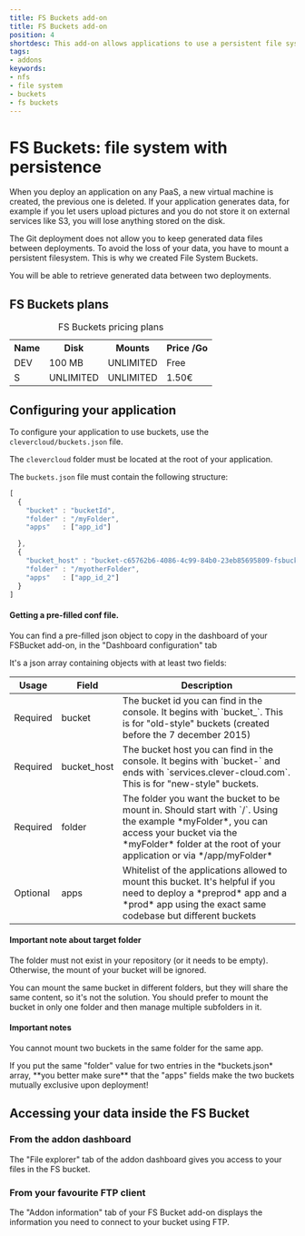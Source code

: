```yaml
---
title: FS Buckets add-on
title: FS Buckets add-on
position: 4
shortdesc: This add-on allows applications to use a persistent file system, as git-based apps don't have one.
tags:
- addons
keywords:
- nfs
- file system
- buckets
- fs buckets
---
```


# FS Buckets: file system with persistence <span class="cc-beta pull-right" title="Currently in Beta version"></span>

When you deploy an application on any PaaS, a new virtual machine is created, the previous one is deleted.
If your application generates data, for example if you let users upload pictures and you do not store it on external
services like S3, you will lose anything stored on the disk.

The Git deployment does not allow you to keep generated data files between deployments. To avoid the loss of your data,
you have to mount a persistent filesystem. This is why we created File System Buckets.

You will be able to retrieve generated data between two deployments.

## FS Buckets plans

<table class="table table-bordered table-striped dataTable"><caption>FS Buckets pricing plans</caption>
<tr>
<th>Name</th>
<th>Disk</th>
<th>Mounts</th>
<th>Price /Go</th>
</tr>
<tr>
<td class="cc-col__price "><span class="label cc-label__price label-info">DEV</span></td>
<td>100 MB</td>
<td>UNLIMITED</td>
<td>Free</td>
</tr>
<tr>
<td class="cc-col__price "><span class="label cc-label__price label-info">S</span></td>
<td>UNLIMITED</td>
<td>UNLIMITED</td>
<td>1.50€</td>
</tr>
</table>

## Configuring your application

To configure your application to use buckets, use the
`clevercloud/buckets.json` file.

The `clevercloud` folder must be located at the root of your application.

The `buckets.json` file must contain the following structure:

```javascript
[
  {
    "bucket" : "bucketId",
    "folder" : "/myFolder",
    "apps"   : ["app_id"]

  },
  {
    "bucket_host" : "bucket-c65762b6-4086-4c99-84b0-23eb85695809-fsbucket.services.clever-cloud.com",
    "folder" : "/myotherFolder",
    "apps"   : ["app_id_2"]
  }
]
```

<div class="panel panel-info">
  <div class="panel-heading">
    <h4 class="panel-title">Getting a pre-filled conf file.</h4>
  </div>
  <div class="panel-body">
    You can find a pre-filled json object to copy in the dashboard of your FSBucket add-on, in the "Dashboard configuration" tab
  </div>
</div>

It's a json array containing objects with at least two fields:

<table id="nodedeps" class="table table-bordered table-striped">
<thead>
<tr>
<th>Usage</th>
<th>Field</th>
<th>Description</th>
</tr>
</thead>
<tbody>
<tr>
<td><span class="label label-danger">Required</span></td>
<td>bucket</td>
<td>The bucket id you can find in the console. It begins with `bucket_`. This is for
"old-style" buckets (created before the 7 december 2015)</td>
</tr>
<tr>
<td><span class="label label-danger">Required</span></td>
<td>bucket_host</td>
<td>The bucket host you can find in the console. It begins with `bucket-` and ends with
`services.clever-cloud.com`. This is for "new-style" buckets.</td>
</tr>
<tr>
<td><span class="label label-danger">Required</span></td>
<td>folder</td>
<td>The folder you want the bucket to be mount in. Should start with `/`. Using the example
*myFolder*, you can access your bucket via the *myFolder* folder at
the root of your application or via */app/myFolder*</td>
</tr>
<tr>
<td class="cc-depusage"><span class="label label-default">Optional</span></td>
<td>apps</td>
<td>Whitelist of the applications allowed to mount this bucket. It's helpful if you need
to deploy a *preprod* app and a *prod* app using the exact same codebase but different
buckets</td>
</tr>
</tbody>
</table>

<div class="panel panel-warning">
  <div class="panel-heading">
    <h4 class="panel-title">Important note about target folder</h4>
  </div>
  <div class="panel-body">
    <p>
    The folder must not exist in your repository (or it needs to be empty). Otherwise, the mount of your bucket will be ignored.
    </p>
    <p>
    You can mount the same bucket in different folders, but they will share the same
    content, so it's not the solution. You should prefer to mount the bucket in only one
    folder and then manage multiple subfolders in it.
    </p>
  </div>
</div>

<div class="panel panel-warning">
  <div class="panel-heading">
    <h4 class="panel-title">Important notes</h4>
  </div>
  <div class="panel-body">
    <p>
    You cannot mount two buckets in the same folder for the same app.
    </p>
    <p>
    If you put the same "folder" value for two entries in the *buckets.json* array, **you better
    make sure** that the "apps" fields make the two buckets mutually exclusive upon deployment!
    </p>
  </div>
</div>

## Accessing your data inside the FS Bucket

### From the addon dashboard

The "File explorer" tab of the addon dashboard gives you access to your files
in the FS bucket.

### From your favourite FTP client

The "Addon information" tab of your FS Bucket add-on displays the information
you need to connect to your bucket using FTP.
